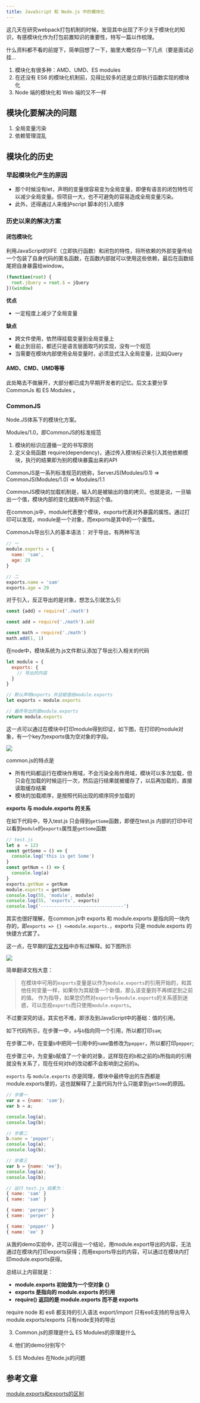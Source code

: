 ```yaml
---
title: JavaScript 和 Node.js 中的模块化
---
```


这几天在研究webpack打包机制的时候，发现其中出现了不少关于模块化的知识，有感模块化作为打包前置知识的重要性，特写一篇以作梳理。

什么资料都不看的前提下，简单回想了一下，脑里大概仅存一下几点（要是面试必挂...
1. 模块化有很多种：AMD、UMD、ES modules
2. 在还没有 ES6 的模块化机制前，见得比较多的还是立即执行函数实现的模块化
3. Node 端的模块化和 Web 端的又不一样

## 模块化要解决的问题
1. 全局变量污染
2. 依赖管理混乱

## 模块化的历史
### 早起模块化产生的原因
 - 那个时候没有let，声明的变量很容易变为全局变量，即便有语言的闭包特性可以减少全局变量。但项目一大，也不可避免的容易造成全局变量污染。
 - 此外，还得通过人来维护script 脚本的引入顺序

### 历史以来的解决方案

#### 闭包模块化
利用JavaScript的IIFE（立即执行函数）和闭包的特性，将所依赖的外部变量传给一个包装了自身代码的匿名函数，在函数内部就可以使用这些依赖，最后在函数结尾把自身暴露给window。
```javascript
(function(root) {
  root.jQuery = root.$ = jQuery
})(window)
```
**优点**
- 一定程度上减少了全局变量

**缺点**
- 跨文件使用，依然得挂载变量到全局变量上
- 截止到目前，都还只是语言层面取巧的实现，没有一个规范
- 当需要在模块内部使用全局变量时，必须显式注入全局变量，比如jQuery

#### AMD、CMD、UMD等等
此处略去不做展开，大部分都已成为早期开发者的记忆。后文主要分享 CommonJs 和 ES Modules 。

### CommonJS

Node.JS体系下的模块化方案。

Modules/1.0，即CommonJS的标准规范
1. 模块的标识应遵循一定的书写原则
2. 定义全局函数 require(dependency)，通过传入模块标识来引入其他依赖模块，执行的结果即为别的模块暴露出来的API

CommonJS是一系列标准规范的统称，ServerJS(Modules/0.1) => CommonJS(Modules/1.0) => Modules/1.1

CommonJS模块的加载机制是，输入的是被输出的值的拷贝。也就是说，一旦输出一个值，模块内部的变化就影响不到这个值。

在common.js中，module代表整个模块，exports代表对外暴露的属性。通过打印可以发现，module是一个对象，而exports是其中的一个属性。

CommonJs导出引入的基本语法：
对于导出，有两种写法
```javascript
// 一
module.exports = {
  name: 'sam',
  age: 29
}

// 二
exports.name = 'sam'
exports.age = 29
```

对于引入，反正导出的是对象，想怎么引就怎么引
```javascript
const {add} = require('./math')

const add = require('./math').add

const math = require('./math')
math.add(1, 1)
```

在node中，模块系统为.js文件默认添加了导出引入相关的代码
```javascript
let module = {
  exports: {
    // 导出的内容
  }
}

// 默认声明exports 并且赋值给module.exports
let exports = module.exports

// 最终导出的是module.exports
return module.exports
```
这一点可以通过在模块中打印module得到印证，如下图，在打印的module对象，有一个key为exports值为空对象的字段。

![](https://i.loli.net/2021/06/06/XnmWPNqzRp9sgjQ.png)

common.js的特点是
- 所有代码都运行在模块作用域，不会污染全局作用域，模块可以多次加载，但只会在加载的时候运行一次，然后运行结果就被缓存了，以后再加载的，直接读取缓存结果
- 模块的加载顺序，是按照代码出现的顺序同步加载的


**exports 与 module.exports 的关系**

在如下代码中，导入test.js 只会得到`getSome`函数，即便在test.js 内部的打印中可以看到`module`的`exports`属性是`getSome`函数

```javascript
// test.js
let a  = 123
const getSome = () => {
  console.log('this is get Some')
}
const getNum = () => {
  console.log(a)
}
exports.getNum = getNum
module.exports = getSome
console.log(55, 'module', module)
console.log(55, 'exports', exports)
console.log('-------------------------------')
```

其实也很好理解，在common.js中 exports 和 module.exports 是指向同一块内存的，即`exports => {} <=module.exports.`，exports 只是 module.exports 的快捷方式罢了。

这一点，在早期的[官方文档](https://nodejs.org/docs/latest-v0.12.x/api/modules.html)中亦有过解释。如下图所示

![](https://i.loli.net/2021/06/06/Mhaf41dBODsQNKI.png)

简单翻译文档大意：
> 在模块中可用的`exports`变量是以作为`module.exports`的引用开始的，和其他任何变量一样，如果你为其赋值一个新值，那么该变量则不再绑定到之前的值。
> 作为指导，如果您仍然对`exports`与`module.exports`的关系感到迷惑，可以忽视`exports`而只使用`module.exports`。

不过要深究的话，其实也不难，即涉及到JavaScript中的基础：值的引用。

如下代码所示，在步骤一中，`a`与`b`指向同一个引用，所以都打印`sam`;

在步骤二中，在变量`b`中把同一引用中的`name`值修改为`pepper`，所以都打印`pepper`;

在步骤三中，为变量`b`赋值了一个新的对象，这样现在的`b`和之前的`b`所指向的引用就没有关系了，现在任何对b的改动都不会影响到之前的`a`。

`exports` 与 `module.exports` 亦是同理，模块中最终导出的东西都是module.exports里的，这也就解释了上面代码为什么只能拿到`getSome`的原因。

```javascript
// 步骤一
var a = {name: 'sam'};
var b = a;

console.log(a);
console.log(b);

// 步骤二
b.name = 'pepper';
console.log(a);
console.log(b);

// 步骤三
var b = {name: 'ee'};
console.log(a);
console.log(b);

// 运行 test.js 结果为：
{ name: 'sam' }
{ name: 'sam' }

{ name: 'perper' }
{ name: 'perper' }

{ name: 'pepper' }
{ name: 'ee' }
```

从我的demo实验中，还可以得出一个结论，用module.export导出的内容，无法通过在模块内打印exports获得；而用exports导出的内容，可以通过在模块内打印module.exports获得。

总结以上内容就是：
- **module.exports 初始值为一个空对象 {}**
- **exports 是指向的 module.exports 的引用**
- **require() 返回的是 module.exports 而不是 exports**


    
require node 和 es6 都支持的引入语法
export/import 只有es6支持的导出导入
module.exports/exports 只有node支持的导出 

3. Common.js的原理是什么 ES Modules的原理是什么

4. 他们的demo分别写个

5. ES Modules 在Node.js的问题


## 参考文章

[module.exports和exports的区别](https://segmentfault.com/a/1190000021438613)
